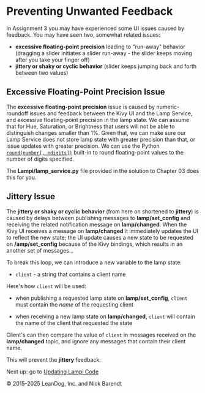 # Preventing Unwanted Feedback

In Assignment 3 you may have experienced some UI issues caused by feedback.  You may have seen two, somewhat related issues:

* **excessive floating-point precision** leading to "run-away" behavior (dragging a slider initiates a slider run-away - the slider keeps moving after you take your finger off)
* **jittery or shaky or cyclic behavior** (slider keeps jumping back and forth between two values)

## **Excessive Floating-Point Precision** Issue

The **excessive floating-point precision** issue is caused by numeric-roundoff issues and feedback between the Kivy UI and the Lamp Service, and excessive floating-point precision in the lamp state.  We can assume that for Hue, Saturation, or Brightness that users will not be able to distinguish changes smaller than 1%.  Given that, we can make sure our Lamp Service does not store lamp state with greater precision than that, or issue updates with greater precision.  We can use the Python [`round(number[, ndigits])`](https://docs.python.org/3.7/library/functions.html#round) built-in to round floating-point values to  the number of digits specified.

The **Lampi/lamp_service.py** file provided in the solution to Chapter 03 does this for you.

## **Jittery** Issue

The **jittery or shaky or cyclic behavior** (from here on shortened to **jittery**) is caused by delays between publishing messages to **lamp/set_config** and receiving the related notification message on **lamp/changed**.  When the Kivy UI receives a message on **lamp/changed** it immediately updates the UI to reflect the new state; the UI update causes a new state to be requested on **/amp/set_config** because of the Kivy bindings, which results in an another set of messages...

To break this loop, we can introduce a new variable to the lamp state:

* `client` - a string that contains a client name

Here's how `client` will be used:

* when publishing a requested lamp state on **lamp/set_config**, `client` must contain the _name_ of the requesting client

* when receiving a new lamp state on **lamp/changed**, `client` will contain the name of the client that requested the state

Client's can then compare the value of `client` in messages received on the **lamp/changed** topic, and ignore any messages that contain their client name.

This will prevent the **jittery** feedback.


Next up: go to [Updating Lampi Code](../04.06_Updating_Lampi_Code/README.md)

&copy; 2015-2025 LeanDog, Inc. and Nick Barendt
